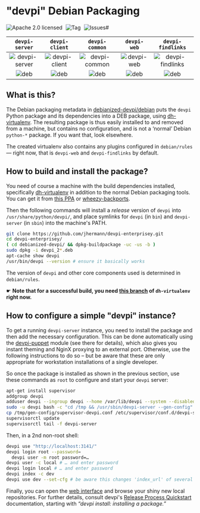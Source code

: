 # "devpi" Debian Packaging

![Apache 2.0 licensed](http://img.shields.io/badge/license-Apache_2.0-red.svg)
 ![Tag](http://img.shields.io/github/tag/jhermann/devpi-enterprisey.svg)
 ![Issues#](http://img.shields.io/github/issues/jhermann/devpi-enterprisey.svg)

| `devpi-server` | `devpi-client` | `devpi-common` | `devpi-web` | `devpi-findlinks` |
|:---:|:---:|:---:|:---:|:---:|
| ![devpi-server](http://img.shields.io/pypi/v/devpi-server.svg) | ![devpi-client](http://img.shields.io/pypi/v/devpi-client.svg) | ![devpi-common](http://img.shields.io/pypi/v/devpi-common.svg) | ![devpi-web](http://img.shields.io/pypi/v/devpi-web.svg) | ![devpi-findlinks](http://img.shields.io/pypi/v/devpi-findlinks.svg) |
| ![deb](http://img.shields.io/badge/deb-v2.0.6-d80854.svg) | ![deb](http://img.shields.io/badge/deb-v2.0.2-d80854.svg) | ![deb](http://img.shields.io/badge/deb-v2.0.2-d80854.svg) | ![deb](http://img.shields.io/badge/deb-v2.1.0-d80854.svg) | ![deb](http://img.shields.io/badge/deb-v1.0.0-d80854.svg) |


## What is this?

The Debian packaging metadata in
[debianized-devpi/debian](https://github.com/jhermann/devpi-enterprisey/tree/master/debianized-devpi/debian)
puts the `devpi` Python package and its dependencies into a DEB package,
using [dh-virtualenv](https://github.com/spotify/dh-virtualenv).
The resulting package is thus easily installed to and removed from a machine, but contains no configuration,
and is not a ‘normal’ Debian `python-*` package. If you want that, look elsewhere.

The created virtualenv also contains any plugins configured in `debian/rules`
— right now, that is `devpi-web` and `devpi-findlinks` by default.


## How to build and install the package?

You need of course a machine with the build dependencies installed, specifically
[dh-virtualenv](https://github.com/spotify/dh-virtualenv) in addition to the normal Debian packaging tools.
You can get it from [this PPA](https://launchpad.net/~dh-virtualenv/+archive/ubuntu/stable) or [wheezy-backports](http://mentors.debian.net/package/dh-virtualenv).

Then the following commands will install a *release* version of `devpi` into `/usr/share/python/devpi/`, and place symlinks
for `devpi` (in `bin`) and `devpi-server` (in `sbin`) into the machine's PATH.

```sh
git clone https://github.com/jhermann/devpi-enterprisey.git
cd devpi-enterprisey/
( cd debianized-devpi/ && dpkg-buildpackage -uc -us -b )
sudo dpkg -i devpi_2*.deb
apt-cache show devpi
/usr/bin/devpi --version # ensure it basically works
```

The version of `devpi` and other core components used is determined in `debian/rules`.

☛ **Note that for a successful build, you need [this branch](https://github.com/jhermann/dh-virtualenv/tree/trigger-on-python-update) of `dh-virtualenv` right now.**


## How to configure a simple "devpi" instance?

To get a running `devpi-server` instance, you need to install the package and then add the necessary configuration.
This can be done automatically using the [devpi-puppet](https://github.com/jhermann/devpi-puppet) module (see there for details), which also gives you instant theming and NginX proxying to an external port.
Otherwise, use the following instructions to do so
– but be aware that these are only appropriate for workstation installations of a single developer.

So once the package is installed as shown in the previous section,
use these commands as `root` to configure and start your `devpi` server:

```sh
apt-get install supervisor
addgroup devpi
adduser devpi --ingroup devpi --home /var/lib/devpi --system --disabled-password
sudo -u devpi bash -c "cd /tmp && /usr/sbin/devpi-server --gen-config"
cp /tmp/gen-config/supervisor-devpi.conf /etc/supervisor/conf.d/devpi-server.conf
supervisorctl update
supervisorctl tail -f devpi-server
```

Then, in a 2nd non-root shell:

```sh
devpi use "http://localhost:3141/"
devpi login root --password=
  devpi user -m root password=…
devpi user -c local # … and enter password
devpi login local # … and enter password
devpi index -c dev
devpi use dev --set-cfg # be aware this changes 'index_url' of several configs in your $HOME
```

Finally, you can open the [web interface](http://localhost:3141/) and browse your shiny new local repositories.
For further details, consult devpi's
[Release Process Quickstart](http://doc.devpi.net/latest/quickstart-releaseprocess.html)
documentation, starting with *“devpi install: installing a package.”*

